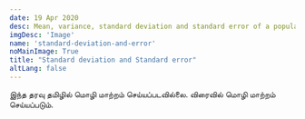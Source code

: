 ```yaml
---
date: 19 Apr 2020
desc: Mean, variance, standard deviation and standard error of a population
imgDesc: 'Image'
name: 'standard-deviation-and-error'
noMainImage: True
title: "Standard deviation and Standard error"
altLang: false
---
```

இந்த தரவு தமிழில் மொழி மாற்றம் செய்யப்படவில்லை. விரைவில் மொழி மாற்றம் செய்யப்படும்.

<style>
/* table{
    border-collapse: collapse;
    border-spacing: 0;
    border:2px solid gray;
}

th{
    border:2px solid gray;
}

td{
    border:1px solid gray;
}

body{
font-family: 'Source Sans Pro', -apple-system, BlinkMacSystemFont, 'Segoe UI', Roboto, 'Helvetica Neue', Arial, sans-serif;
} */

</style>